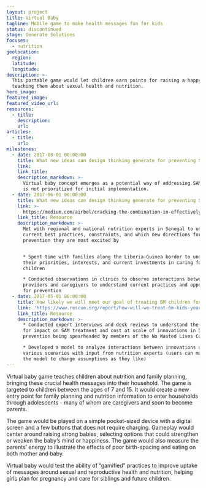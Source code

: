```yaml
---
layout: project
title: Virtual Baby
tagline: Mobile game to make health messages fun for kids
status: discontinued
stage: Generate Solutions
focuses:
  - nutrition
geolocation:
  region:
  latitude:
  longitude:
description: >-
  This portable game would let children earn points for raising a happy baby,
  teaching them about sexual health and nutrition.
hero_image:
featured_image:
featured_video_url:
resources:
  - title:
    description:
    url:
articles:
  - title:
    url:
milestones:
  - date: 2017-08-01 00:00:00
    title: What new ideas can design thinking generate for preventing SAM?
    link:
    link_title:
    description_markdown: >-
      Virtual baby concept emerges as a potential way of addressing SAM. Concept
      is not prioritized for initial implementation.
  - date: 2017-06-01 00:00:00
    title: What new ideas can design thinking generate for preventing SAM?
    link: >-
      https://medium.com/airbel/cracking-the-combination-in-effectively-preventing-malnutrition-f7f87dc4d145
    link_title: Resource
    description_markdown: >-
      Met with regional and national nutrition experts in Senegal to understand
      current best practices, constraints, and which new directions for SAM
      prevention they are most excited by


      * Spent time with families along the Liberia-Guinea border to understand
      their priorities, interests, and current investments in caring for their
      children

      * Conducted observations in clinics to observe interactions between
      providers and caregivers to understand current practices and opportunities
      for prevention
  - date: 2017-05-01 00:00:00
    title: How likely we will meet our goal of treating 6M children for SAM per year?
    link: 'https://www.rescue.org/report/how-will-we-treat-6m-kids-year-sam-2020'
    link_title: Resource
    description_markdown: >-
      * Conducted expert interviews and desk reviews to understand the potential
      for impact on SAM treatment and cost at scale of innovations in SAM
      prevention being spearheaded by members of the No Wasted Lives Coalition

      * Developed a model to analyze interactions between innovations under
      various scenarios with input from nutrition experts (users can manipulate
      the model to change assumptions as they like)
---
```


Virtual baby game teaches children about nutrition and family planning, bringing these crucial health messages into their household. The game is targeted to children between the ages of 7 and 15. It would create a new entry point for family planning and nutrition information to enter households through adolescents - many of whom are caregivers and soon to become parents.

The game would be played on a simple pocket-sized device with a digital screen and a few buttons that does not require charging. Gameplay would center around raising strong babies, selecting options that could strengthen or weaken the baby’s mind or happiness. The game would also measure the parents’ energy to illustrate the effects of poor birth-spacing and eating on both mother and baby.

Virtual baby would test the ability of “gamified” practices to improve uptake of messages around sexual and reproductive health and nutrition, helping girls plan for pregnancy and care for siblings and future children.